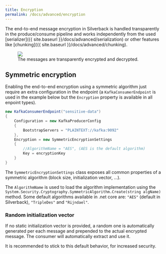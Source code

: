 ```yaml
---
title: Encryption
permalink: /docs/advanced/encryption
---
```


The end-to-end message encryption in Silverback is handled transparently in the produce/consume pipeline and works independently from the used [serializer]({{ site.baseurl }}/docs/advanced/serialization) or other features like [chunking]({{ site.baseurl }}/docs/advanced/chunking).

<figure>
	<a href="{{ site.baseurl }}/assets/images/diagrams/encryption.png"><img src="{{ site.baseurl }}/assets/images/diagrams/encryption.png"></a>
    <figcaption>The messages are transparently encrypted and decrypted.</figcaption>
</figure>

## Symmetric encryption

Enabling the end-to-end encryption using a symmetric algorithm just require an extra configuration in the endpoint (a `KafkaConsumerEndpoint` is used in the example below but the `Encryption` property is available in all enpoint types).

```csharp
new KafkaConsumerEndpoint("sensitive-data")
{
    Configuration = new KafkaProducerConfig
    {
        BootstrapServers = "PLAINTEXT://kafka:9092"
    },
    Encryption = new SymmetricEncryptionSettings
    {
        //AlgorithmName = "AES", (AES is the default algorithm)
        Key = encryptionKey
    }
}
```

The `SymmetricEncryptionSettings` class exposes all common properties of a symmetric algorithm (block size, initialization vector, ...).

The `AlgorithmName` is used to load the algorithm implementation using the `System.Security.Cryptography.SymmetricAlgorithm.Create(string algName)` method. Some default algorithms available in .net core are: `"AES"` (default in Silverback), `"TripleDes"` and `"Rijndael"`.

### Random initialization vector

If no static initialization vector is provided, a random one is automatically generated per each message and prepended to the actual encrypted message. The consumer will automatically extract and use it.

It is recommended to stick to this default behavior, for increased security.